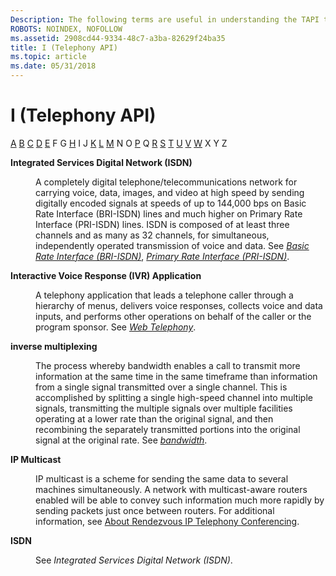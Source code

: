 ```yaml
---
Description: The following terms are useful in understanding the TAPI technology.
ROBOTS: NOINDEX, NOFOLLOW
ms.assetid: 2908cd44-9334-48c7-a3ba-82629f24ba35
title: I (Telephony API)
ms.topic: article
ms.date: 05/31/2018
---
```


# I (Telephony API)

[A](a-tapgloss.md) [B](b-tapgloss.md) [C](c-tapgloss.md) [D](d-tapgloss.md) [E](e-tapgloss.md) F G [H](h-tapgloss.md) I J [K](k-tapgloss.md) [L](l-tapgloss.md) [M](m-tapgloss.md) N O [P](p-tapgloss.md) Q [R](r-tapgloss.md) [S](s-tapgloss.md) [T](t-tapgloss.md) [U](u-tapgloss.md) [V](v-tapgloss.md) [W](w-tapgloss.md) X Y Z

<dl> <dt>

<span id="tapi2.integrated_services_digital_network_isdn__tapgloss"></span><span id="TAPI2.INTEGRATED_SERVICES_DIGITAL_NETWORK_ISDN__TAPGLOSS"></span>**Integrated Services Digital Network (ISDN)**
</dt> <dd>

A completely digital telephone/telecommunications network for carrying voice, data, images, and video at high speed by sending digitally encoded signals at speeds of up to 144,000 bps on Basic Rate Interface (BRI-ISDN) lines and much higher on Primary Rate Interface (PRI-ISDN) lines. ISDN is composed of at least three channels and as many as 32 channels, for simultaneous, independently operated transmission of voice and data. See [*Basic Rate Interface (BRI-ISDN)*](b-tapgloss.md), [*Primary Rate Interface (PRI-ISDN)*](p-tapgloss.md).

</dd> <dt>

<span id="tapi2.interactive_voice_response_ivr_application_tapgloss"></span><span id="TAPI2.INTERACTIVE_VOICE_RESPONSE_IVR_APPLICATION_TAPGLOSS"></span>**Interactive Voice Response (IVR) Application**
</dt> <dd>

A telephony application that leads a telephone caller through a hierarchy of menus, delivers voice responses, collects voice and data inputs, and performs other operations on behalf of the caller or the program sponsor. See [*Web Telephony*](w-tapgloss.md).

</dd> <dt>

<span id="tapi2.inverse_multiplexing_tapgloss"></span><span id="TAPI2.INVERSE_MULTIPLEXING_TAPGLOSS"></span>**inverse multiplexing**
</dt> <dd>

The process whereby bandwidth enables a call to transmit more information at the same time in the same timeframe than information from a single signal transmitted over a single channel. This is accomplished by splitting a single high-speed channel into multiple signals, transmitting the multiple signals over multiple facilities operating at a lower rate than the original signal, and then recombining the separately transmitted portions into the original signal at the original rate. See [*bandwidth*](b-tapgloss.md).

</dd> <dt>

<span id="tapi2.ip_multicast_tapgloss"></span><span id="TAPI2.IP_MULTICAST_TAPGLOSS"></span>**IP Multicast**
</dt> <dd>

IP multicast is a scheme for sending the same data to several machines simultaneously. A network with multicast-aware routers enabled will be able to convey such information much more rapidly by sending packets just once between routers. For additional information, see [About Rendezvous IP Telephony Conferencing](./about-rendezvous-ip-telephony-conferencing.md).

</dd> <dt>

<span id="tapi2.isdn_tapgloss"></span><span id="TAPI2.ISDN_TAPGLOSS"></span>**ISDN**
</dt> <dd>

See *Integrated Services Digital Network (ISDN)*.

</dd> </dl>

 

 

